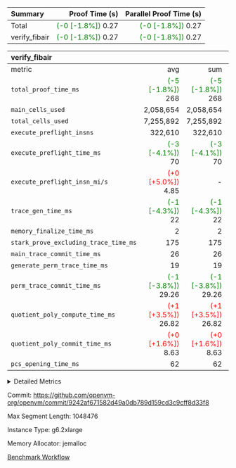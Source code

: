 | Summary | Proof Time (s) | Parallel Proof Time (s) |
|:---|---:|---:|
| Total | <span style='color: green'>(-0 [-1.8%])</span> 0.27 | <span style='color: green'>(-0 [-1.8%])</span> 0.27 |
| verify_fibair | <span style='color: green'>(-0 [-1.8%])</span> 0.27 | <span style='color: green'>(-0 [-1.8%])</span> 0.27 |


| verify_fibair |||||
|:---|---:|---:|---:|---:|
|metric|avg|sum|max|min|
| `total_proof_time_ms ` | <span style='color: green'>(-5 [-1.8%])</span> 268 | <span style='color: green'>(-5 [-1.8%])</span> 268 | <span style='color: green'>(-5 [-1.8%])</span> 268 | <span style='color: green'>(-5 [-1.8%])</span> 268 |
| `main_cells_used     ` |  2,058,654 |  2,058,654 |  2,058,654 |  2,058,654 |
| `total_cells_used    ` |  7,255,892 |  7,255,892 |  7,255,892 |  7,255,892 |
| `execute_preflight_insns` |  322,610 |  322,610 |  322,610 |  322,610 |
| `execute_preflight_time_ms` | <span style='color: green'>(-3 [-4.1%])</span> 70 | <span style='color: green'>(-3 [-4.1%])</span> 70 | <span style='color: green'>(-3 [-4.1%])</span> 70 | <span style='color: green'>(-3 [-4.1%])</span> 70 |
| `execute_preflight_insn_mi/s` | <span style='color: red'>(+0 [+5.0%])</span> 4.85 | -          | <span style='color: red'>(+0 [+5.0%])</span> 4.85 | <span style='color: red'>(+0 [+5.0%])</span> 4.85 |
| `trace_gen_time_ms   ` | <span style='color: green'>(-1 [-4.3%])</span> 22 | <span style='color: green'>(-1 [-4.3%])</span> 22 | <span style='color: green'>(-1 [-4.3%])</span> 22 | <span style='color: green'>(-1 [-4.3%])</span> 22 |
| `memory_finalize_time_ms` |  2 |  2 |  2 |  2 |
| `stark_prove_excluding_trace_time_ms` |  175 |  175 |  175 |  175 |
| `main_trace_commit_time_ms` |  26 |  26 |  26 |  26 |
| `generate_perm_trace_time_ms` |  19 |  19 |  19 |  19 |
| `perm_trace_commit_time_ms` | <span style='color: green'>(-1 [-3.8%])</span> 29.26 | <span style='color: green'>(-1 [-3.8%])</span> 29.26 | <span style='color: green'>(-1 [-3.8%])</span> 29.26 | <span style='color: green'>(-1 [-3.8%])</span> 29.26 |
| `quotient_poly_compute_time_ms` | <span style='color: red'>(+1 [+3.5%])</span> 26.82 | <span style='color: red'>(+1 [+3.5%])</span> 26.82 | <span style='color: red'>(+1 [+3.5%])</span> 26.82 | <span style='color: red'>(+1 [+3.5%])</span> 26.82 |
| `quotient_poly_commit_time_ms` | <span style='color: red'>(+0 [+1.6%])</span> 8.63 | <span style='color: red'>(+0 [+1.6%])</span> 8.63 | <span style='color: red'>(+0 [+1.6%])</span> 8.63 | <span style='color: red'>(+0 [+1.6%])</span> 8.63 |
| `pcs_opening_time_ms ` |  62 |  62 |  62 |  62 |



<details>
<summary>Detailed Metrics</summary>

|  | verify_program_compile_ms | verify_fibair_time_ms | total_cells | stark_prove_excluding_trace_time_ms | quotient_poly_compute_time_ms | quotient_poly_commit_time_ms | query phase_time_ms | perm_trace_commit_time_ms | pcs_opening_time_ms | partially_prove_time_ms | open_time_ms | main_trace_commit_time_ms | generate_perm_trace_time_ms | evaluate matrix_time_ms | eval_and_commit_quotient_time_ms | build fri inputs_time_ms | OpeningProverGpu::open_time_ms |
| --- | --- | --- | --- | --- | --- | --- | --- | --- | --- | --- | --- | --- | --- | --- | --- | --- |
|  | 8 | 269 | 65,536 | 22 | 0.14 | 0.81 | 1 | 0 | 20 | 0 | 20 | 1 | 0 | 1 | 1 | 0 | 20 | 

| air_name | rows | quotient_deg | main_cols | interactions | constraints | cells |
| --- | --- | --- | --- | --- | --- | --- |
| AccessAdapterAir<2> |  | 2 |  | 5 | 12 |  | 
| AccessAdapterAir<4> |  | 2 |  | 5 | 12 |  | 
| AccessAdapterAir<8> |  | 2 |  | 5 | 12 |  | 
| FibonacciAir | 32,768 | 1 | 2 |  | 5 | 65,536 | 
| FriReducedOpeningAir |  | 2 |  | 39 | 71 |  | 
| JalRangeCheckAir |  | 2 |  | 9 | 14 |  | 
| NativePoseidon2Air<BabyBearParameters>, 1> |  | 2 |  | 136 | 572 |  | 
| PhantomAir |  | 2 |  | 3 | 5 |  | 
| ProgramAir |  | 1 |  | 1 | 4 |  | 
| VariableRangeCheckerAir |  | 1 |  | 1 | 4 |  | 
| VmAirWrapper<AluNativeAdapterAir, FieldArithmeticCoreAir> |  | 2 |  | 15 | 27 |  | 
| VmAirWrapper<BranchNativeAdapterAir, BranchEqualCoreAir<1> |  | 2 |  | 11 | 25 |  | 
| VmAirWrapper<NativeAdapterAir<2, 0>, PublicValuesCoreAir> |  | 2 |  | 11 | 29 |  | 
| VmAirWrapper<NativeLoadStoreAdapterAir<1>, NativeLoadStoreCoreAir<1> |  | 2 |  | 15 | 20 |  | 
| VmAirWrapper<NativeLoadStoreAdapterAir<4>, NativeLoadStoreCoreAir<4> |  | 2 |  | 15 | 20 |  | 
| VmAirWrapper<NativeVectorizedAdapterAir<4>, FieldExtensionCoreAir> |  | 2 |  | 15 | 27 |  | 
| VmConnectorAir |  | 2 |  | 5 | 11 |  | 
| VolatileBoundaryAir |  | 2 |  | 7 | 19 |  | 

| group | trace_gen_time_ms | total_proof_time_ms | total_cells_used | total_cells | system_trace_gen_time_ms | stark_prove_excluding_trace_time_ms | single_trace_gen_time_ms | quotient_poly_compute_time_ms | quotient_poly_commit_time_ms | query phase_time_ms | perm_trace_commit_time_ms | pcs_opening_time_ms | partially_prove_time_ms | open_time_ms | memory_finalize_time_ms | main_trace_commit_time_ms | main_cells_used | generate_perm_trace_time_ms | fri.log_blowup | execute_preflight_time_ms | execute_preflight_insns | execute_preflight_insn_mi/s | evaluate matrix_time_ms | eval_and_commit_quotient_time_ms | build fri inputs_time_ms | OpeningProverGpu::open_time_ms |
| --- | --- | --- | --- | --- | --- | --- | --- | --- | --- | --- | --- | --- | --- | --- | --- | --- | --- | --- | --- | --- | --- | --- | --- | --- | --- | --- |
| verify_fibair | 22 | 268 | 7,255,892 | 62,474,410 | 22 | 175 | 0 | 26.82 | 8.63 | 4 | 29.26 | 62 | 49 | 62 | 2 | 26 | 2,058,654 | 19 | 1 | 70 | 322,610 | 4.85 | 10 | 36 | 1 | 62 | 

| group | air_name | rows | prep_cols | perm_cols | main_cols | cells |
| --- | --- | --- | --- | --- | --- | --- |
| verify_fibair | AccessAdapterAir<2> | 131,072 |  | 16 | 11 | 3,538,944 | 
| verify_fibair | AccessAdapterAir<4> | 65,536 |  | 16 | 13 | 1,900,544 | 
| verify_fibair | AccessAdapterAir<8> | 128 |  | 16 | 17 | 4,224 | 
| verify_fibair | FriReducedOpeningAir | 2,048 |  | 84 | 27 | 227,328 | 
| verify_fibair | JalRangeCheckAir | 32,768 |  | 28 | 12 | 1,310,720 | 
| verify_fibair | NativePoseidon2Air<BabyBearParameters>, 1> | 32,768 |  | 312 | 398 | 23,265,280 | 
| verify_fibair | PhantomAir | 16,384 |  | 12 | 6 | 294,912 | 
| verify_fibair | ProgramAir | 8,192 |  | 8 | 10 | 147,456 | 
| verify_fibair | VariableRangeCheckerAir | 262,144 | 2 | 8 | 1 | 2,359,296 | 
| verify_fibair | VmAirWrapper<AluNativeAdapterAir, FieldArithmeticCoreAir> | 262,144 |  | 36 | 29 | 17,039,360 | 
| verify_fibair | VmAirWrapper<BranchNativeAdapterAir, BranchEqualCoreAir<1> | 32,768 |  | 28 | 23 | 1,671,168 | 
| verify_fibair | VmAirWrapper<NativeLoadStoreAdapterAir<1>, NativeLoadStoreCoreAir<1> | 65,536 |  | 40 | 21 | 3,997,696 | 
| verify_fibair | VmAirWrapper<NativeLoadStoreAdapterAir<4>, NativeLoadStoreCoreAir<4> | 32,768 |  | 40 | 27 | 2,195,456 | 
| verify_fibair | VmAirWrapper<NativeVectorizedAdapterAir<4>, FieldExtensionCoreAir> | 32,768 |  | 36 | 38 | 2,424,832 | 
| verify_fibair | VmConnectorAir | 2 | 1 | 16 | 5 | 42 | 
| verify_fibair | VolatileBoundaryAir | 65,536 |  | 20 | 12 | 2,097,152 | 

| group | trace_height_constraint | weighted_sum | threshold |
| --- | --- | --- | --- |
| verify_fibair | 0 | 1,085,444 | 2,013,265,921 | 
| verify_fibair | 1 | 5,411,200 | 2,013,265,921 | 
| verify_fibair | 2 | 542,722 | 2,013,265,921 | 
| verify_fibair | 3 | 5,476,612 | 2,013,265,921 | 
| verify_fibair | 4 | 65,536 | 2,013,265,921 | 
| verify_fibair | 5 | 12,851,850 | 2,013,265,921 | 

| trace_height_constraint | threshold |
| --- | --- |
| 0 | 2,013,265,921 | 

</details>


Commit: https://github.com/openvm-org/openvm/commit/9242af671582d49a0db789d159cd3c9cff8d33f8

Max Segment Length: 1048476

Instance Type: g6.2xlarge

Memory Allocator: jemalloc

[Benchmark Workflow](https://github.com/openvm-org/openvm/actions/runs/17513178357)
